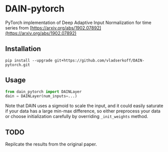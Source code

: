# DAIN-pytorch

PyTorch implementation of Deep Adaptive Input Normalization for time series from [https://arxiv.org/abs/1902.07892](https://arxiv.org/abs/1902.07892)

## Installation

`pip install --upgrade git+https://github.com/vladserkoff/DAIN-pytorch.git`

## Usage

```python
from dain_pytorch import DAINLayer
dain = DAINLayer(num_inputs=...)
```

Note that DAIN uses a sigmoid to scale the input, and it could easily saturate if your data has a large min-max difference, so either preprocess your data or choose initialization carefully by overriding `_init_weights` method.

## TODO

Repilcate the results from the original paper.

